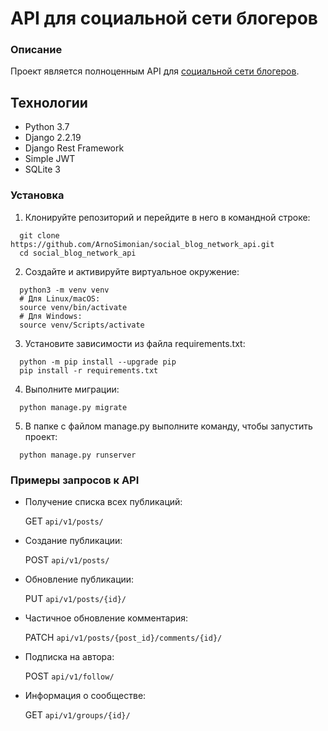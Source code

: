 # API для социальной сети блогеров


### Описание

Проект является полноценным API для [социальной сети блогеров](https://github.com/ArnoSimonian/social_blog_network).


## Технологии

- Python 3.7
- Django 2.2.19
- Django Rest Framework
- Simple JWT
- SQLite 3


### Установка

1. Клонируйте репозиторий и перейдите в него в командной строке:

```
  git clone https://github.com/ArnoSimonian/social_blog_network_api.git
  cd social_blog_network_api
```

2. Cоздайте и активируйте виртуальное окружение:

```
  python3 -m venv venv
  # Для Linux/macOS:
  source venv/bin/activate
  # Для Windows:
  source venv/Scripts/activate
```

3. Установите зависимости из файла requirements.txt:

```
  python -m pip install --upgrade pip
  pip install -r requirements.txt
```

4. Выполните миграции:

```
  python manage.py migrate
```

5. В папке с файлом manage.py выполните команду, чтобы запустить проект:

```
  python manage.py runserver
```


### Примеры запросов к API

- Получение списка всех публикаций:

  GET ```api/v1/posts/```

- Создание публикации:

  POST ```api/v1/posts/```

- Обновление публикации:

  PUT ```api/v1/posts/{id}/```

- Частичное обновление комментария:

  PATCH ```api/v1/posts/{post_id}/comments/{id}/```

- Подписка на автора:

  POST ```api/v1/follow/```

- Информация о сообществе:

  GET ```api/v1/groups/{id}/```

  
